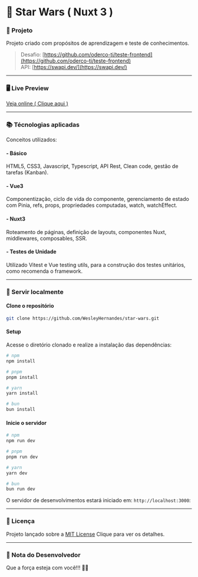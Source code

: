 # 👾 Star Wars ( Nuxt 3 )

### 🚀 Projeto

Projeto criado com propósitos de aprendizagem e teste de conhecimentos.

> Desafio: [https://github.com/oderco-ti/teste-frontend](https://github.com/oderco-ti/teste-frontend)<br>
> API: [https://swapi.dev/](https://swapi.dev/)

<hr>

### 🖥️ Live Preview

[Veja online ( Clique aqui )](https://star-wars-gamma-lemon.vercel.app/) <br>

<hr>

### 📚 Técnologias aplicadas

Conceitos utilizados:

#### - Básico

HTML5, CSS3, Javascript, Typescript, API Rest, Clean code, gestão de tarefas (Kanban).

#### - Vue3

Componentização, ciclo de vida do componente, gerenciamento de estado com Pinia, refs, props, propriedades computadas, watch, watchEffect.

#### - Nuxt3

Roteamento de páginas, definição de layouts, componentes Nuxt, middlewares, composables, SSR.

#### - Testes de Unidade

Utilizado Vitest e Vue testing utils, para a construção dos testes unitários, como recomenda o framework.

<hr>

### 🤖 Servir localmente

#### **Clone** o repositório

```bash
git clone https://github.com/WesleyHernandes/star-wars.git
```

#### Setup

Acesse o diretório clonado e realize a instalação das dependências:

```bash
# npm
npm install

# pnpm
pnpm install

# yarn
yarn install

# bun
bun install
```

#### Inicie o servidor

```bash
# npm
npm run dev

# pnpm
pnpm run dev

# yarn
yarn dev

# bun
bun run dev
```

O servidor de desenvolvimentos estará iniciado em: `http://localhost:3000`:

<hr>

### 📝 Licença

Projeto lançado sobre a [MIT License](./LICENSE) Clique para ver os detalhes.

<hr>

### 🧔 Nota do Desenvolvedor

Que a força esteja com você!!! 🌌🚀
